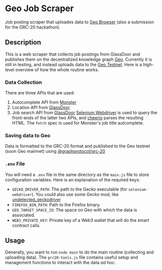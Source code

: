 # Geo Job Scraper
Job posting scraper that uploades data to [Geo Browser](https://www.geobrowser.io) (also a submission for the GRC-20 hackathon).

## Description
This is a web scraper that collects job postings from GlassDoor and publishes them on the decentralized knowledge graph [Geo](https://www.geobrowser.io). Currently it is still in testing, and instead uploads data to the [Geo Testnet](https://geogenesis-git-feat-testnet-geo-browser.vercel.app). Here is a high-level overview of how the whole routine works.
### Data Collection
There are three APIs that are used:
1. Autocomplete API from [Monster](https://www.monster.com)
2. Location API from [GlassDoor](https://www.glassdoor.com)
3. Job search API from [GlassDoor](https://www.glassdoor.com)
[Selenium Webdriver](https://www.npmjs.com/package/selenium-webdriver) is used to query the front-ends of the latter two APIs, and [cheerio](https://www.npmjs.com/package/cheerio) parses the resulting HTML. The `fetch` spec is used for Monster's job title autcomplete.

### Saving data to Geo
Data is formatted to the GRC-20 format and published to the Geo testnet (soon Geo mainnet) using [@graphprotocol/grc-20](https://www.npmjs.com/package/@graphprotocol/grc-20)

### `.env` File
You will need a `.env` file in the same directory as the `main.js` file to store configuration variables. Here is an explanation of the required keys:
* `GECKO_DRIVER_PATH`: The path to the Gecko executable (for `selenium-webdriver`). You could also use some Gecko mod, like [undetected_geckodriver](https://github.com/bytexenon/undetected_geckodriver)
* `FIREFOX_BIN_PATH`: Path to the Firefox binary.
* `GEO_TARGET_SPACE_ID`: The space on Geo with which the data is associated.
* `WEB3_PRIVATE_KEY`: Private key of a Web3 wallet that will do the smart contract calls.

## Usage
Generally, you want to run `node main` to do the main routine (collecting and uploading data). The `grc20-tools.js` file contains useful setup and management functions to interact with the data *ad hoc*.
